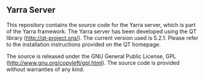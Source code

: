 ## Yarra Server

This repository contains the source code for the Yarra server, which is part of the Yarra framework. The Yarra server has been developed using the QT library (http://qt-project.org/). The current version used is 5.2.1. Please refer to the installation instructions provided on the QT homepage.

The source is released under the GNU General Public License, GPL (http://www.gnu.org/copyleft/gpl.html). The source code is provided without warranties of any kind.
